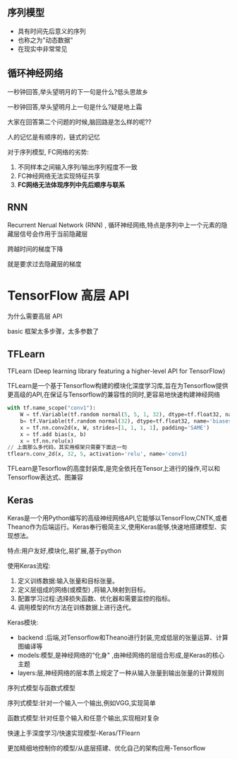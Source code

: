## 序列模型

- 具有时间先后意义的序列
- 也称之为"动态数据"
- 在现实中非常常见

## 循环神经网络

一秒钟回答,举头望明月的下一句是什么?低头思故乡

一秒钟回答,举头望明月上一句是什么?疑是地上霜

大家在回答第二个问题的时候,脑回路是怎么样的呢??

人的记忆是有顺序的，链式的记忆

对于序列模型, FC网络的劣势:

1. 不同样本之间输入序列/输出序列程度不一致
2. FC神经网络无法实现特征共享
3. **FC网络无法体现序列中先后顺序与联系**

## RNN

Recurrent Nerual Network (RNN) , 循环神经网络,特点是序列中上一个元素的隐藏层信号会作用于当前隐藏层

跨越时间的梯度下降

就是要求过去隐藏层的梯度

# TensorFlow 高层 API

为什么需要高层 API

basic 框架太多步骤，太多参数了

## TFLearn

TFLearn (Deep learning library featuring a higher-level APl for TensorFlow)

TFLearn是一个基于Tensorflow构建的模块化深度学习库,旨在为Tensorflow提供更高级的API,在保证与Tensorflow的兼容性的同时,更容易地快速构建神经网络

```python
with tf.name_scope("conv1"):
	W = tf.Variable(tf.random normal(5, 5, 1, 32), dtype=tf.float32, name='Weights')
	b= tf.Variable(tf.random normal(32), dtype=tf.float32, name='biases')
	x = tf.nn.conv2d(x, W, strides=[1, 1, 1, 1], padding='SAME')
	x = tf.add bias(x, b) 
	x = tf.nn.relu(x)
// 上面那么多代码，其实用框架只需要下面这一句
tflearn.conv_2d(x, 32, 5, activation='relu', name='conv1)
```

TFLearn是Tesorflow的高度封装库,是完全依托在Tensor上进行的操作,可以和Tensorflow表达式、图兼容

## Keras

Keras是一个用Python编写的高级神经网络API,它能够以TensorFlow,CNTK,或者Theano作为后端运行。Keras奉行极简主义,使用Keras能够,快速地搭建模型、实现想法。

特点:用户友好,模块化,易扩展,基于python

使用Keras流程:

1. 定义训练数据:输入张量和目标张量。
2. 定义层组成的网络(或模型) ,将输入映射到目标。
3. 配置学习过程:选择损失函数、优化器和需要监控的指标。
4. 调用模型的fit方法在训练数据上进行迭代。

Keras模块:

- backend :后端,对Tensorflow和Theano进行封装,完成低层的张量运算、计算图编译等
- models:模型,是神经网络的“化身" ,由神经网络的层组合形成,是Keras的核心主题
- layers:层,神经网络的层本质上规定了一种从输入张量到输出张量的计算规则

序列式模型与函数式模型

序列式模型:针对一个输入一个输出,例如VGG,实现简单

函数式模型:针对任意个输入和任意个输出,实现相对复杂

快速上手深度学习/快速实现模型-Keras/TFlearn

更加精细地控制你的模型/从底层搭建、优化自己的架构应用-Tensorflow